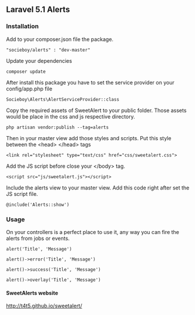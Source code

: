 ## Laravel 5.1 Alerts

### Installation

Add to your composer.json file the package.

```
"socieboy/alerts" : "dev-master"
```

Update your dependencies

```
composer update
```

After install this package you have to set the service provider on your config/app.php file

```
Socieboy\Alerts\AlertServiceProvider::class
```

Copy the required assets of SweetAlert to your public folder.
Those assets would be place in the css and js respective directory.

```
php artisan vendor:publish --tag=alerts
```


Then in your master view add those styles and scripts.
Put this style between the \<head\> \</head\> tags
```
<link rel="stylesheet" type="text/css" href="css/sweetalert.css">
```
Add the JS script before close your \</body\> tag.
```
<script src="js/sweetalert.js"></script>
```

Include the alerts view to your master view.
Add this code right after set the JS script file.
```
@include('Alerts::show')
```


### Usage

On your controllers is a perfect place to use it, any way you can fire the alerts from jobs or events.

```
alert('Title', 'Message')

alert()->error('Title', 'Message')

alert()->success('Title', 'Message')

alert()->overlay('Title', 'Message')
```


#### SweetAlerts website

http://t4t5.github.io/sweetalert/


